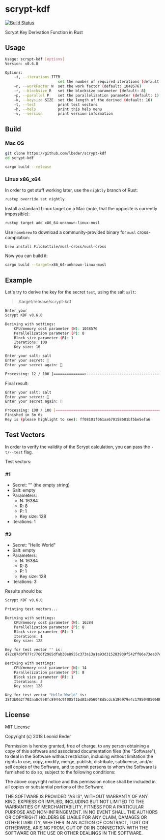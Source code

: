 # scrypt-kdf

[![Build Status](https://travis-ci.com/lbeder/scrypt-kdf.svg?branch=master)](https://travis-ci.com/lbeder/scrypt-kdf)

Scrypt Key Derivation Function in Rust

## Usage

```bash
Usage: scrypt-kdf [options]
Version: v0.6.0

Options:
    -i, --iterations ITER
                        set the number of required iterations (default: 100)
    -n, --workFactor N  set the work factor (default: 1048576)
    -r, --blocksize R   set the blocksize parameter (default: 8)
    -p, --parallel P    set the parallelization parameter (default: 1)
    -k, --keysize SIZE  set the length of the derived (default: 16)
    -t, --test          print test vectors
    -h, --help          print this help menu
    -v, --version       print version information
```

## Build

### Mac OS

```bash
git clone https://github.com/lbeder/scrypt-kdf
cd scrypt-kdf

cargo build --release
```

### Linux x86_x64

In order to get stuff working later, use the `nightly` branch of Rust:

```bash
rustup override set nightly
```

Install a standard Linux target on a Mac (note, that the opposite is currently impossible):

```bash
rustup target add x86_64-unknown-linux-musl
```

Use `homebrew` to download a community-provided binary for `musl` cross-compilation:

```bash
brew install FiloSottile/musl-cross/musl-cross
```

Now you can build it:

```bash
cargo build --target=x86_64-unknown-linux-musl
```

## Example

Let's try to derive the key for the secret `test`, using the salt `salt`:

> ./target/release/scrypt-kdf

```bash
Enter your
Scrypt KDF v0.6.0

Deriving with settings:
    CPU/memory cost parameter (N): 1048576
    Parallelization parameter (P): 8
    Block size parameter (R): 1
    Iterations: 100
    Key size: 16

Enter your salt: salt
Enter your secret: 🔑
Enter your secret again: 🔑

Processing: 12 / 100 [==============>--------------------------------------------------------------------------------------------------------------] 12.00 % 4m
```

Final result:

```bash
Enter your salt: salt
Enter your secret: 🔑
Enter your secret again: 🔑

Processing: 100 / 100 [=======================================================================================================================================] 100.00 %
Finished in 5m 6s
Key is (please highlight to see): ff08101f061aa670158601bf5be5efa6
```

## Test Vectors

In order to verify the validity of the Scrypt calculation, you can pass the `-t/--test` flag.

Test vectors:

### #1

* Secret: "" (the empty string)
* Salt: empty
* Parameters:
  * N: 16384
  * R: 8
  * P: 1
  * Key size: 128
* Iterations: 1

### #2

* Secret: "Hello World"
* Salt: empty
* Parameters:
  * N: 16384
  * R: 8
  * P: 1
  * Key size: 128
* Iterations: 3

Results should be:

```bash
Scrypt KDF v0.6.0

Printing test vectors...

Deriving with settings:
    CPU/memory cost parameter (N): 16384
    Parallelization parameter (P): 8
    Block size parameter (R): 1
    Iterations: 1
    Key size: 128

Key for test vector "" is:
d72c87d0f077c7766f2985dfab30e8955c373a13a1e93d315203939f542ff86e73ee37c31f4c4b571f4719fa8e3589f12db8dcb57ea9f56764bb7d58f64cf705f1f64bdd91c35da954a6fb7896f1839e6ba03f68f08b686527f9f1588ab103c22152046258e2d679842252afeb3cd6eb4e01fe9c285eb916da7e4b7a39ee5eba

Deriving with settings:
    CPU/memory cost parameter (N): 14
    Parallelization parameter (P): 8
    Block size parameter (R): 1
    Iterations: 3
    Key size: 128

Key for test vector "Hello World" is:
38f3b062f703aa0c958fc8944c9f005f1bd03a056048d5cdc6186979e4c178504050580fab8744c0272253f7df87a2e2f9bb5449a2361f0fed5105ea549e86e41f68d8b160cda5ca91e020067b0c53fc20ae19993e1f40db60d8963ec8c7c0fe74d48a44f1f78a4259f0376f6d7dd2c07d2e7aaae023b8bdfa87ddbf503fe9a3
```

## License

MIT License

Copyright (c) 2018 Leonid Beder

Permission is hereby granted, free of charge, to any person obtaining a copy
of this software and associated documentation files (the "Software"), to deal
in the Software without restriction, including without limitation the rights
to use, copy, modify, merge, publish, distribute, sublicense, and/or sell
copies of the Software, and to permit persons to whom the Software is
furnished to do so, subject to the following conditions:

The above copyright notice and this permission notice shall be included in all
copies or substantial portions of the Software.

THE SOFTWARE IS PROVIDED "AS IS", WITHOUT WARRANTY OF ANY KIND, EXPRESS OR
IMPLIED, INCLUDING BUT NOT LIMITED TO THE WARRANTIES OF MERCHANTABILITY,
FITNESS FOR A PARTICULAR PURPOSE AND NON-INFRINGEMENT. IN NO EVENT SHALL THE
AUTHORS OR COPYRIGHT HOLDERS BE LIABLE FOR ANY CLAIM, DAMAGES OR OTHER
LIABILITY, WHETHER IN AN ACTION OF CONTRACT, TORT OR OTHERWISE, ARISING FROM,
OUT OF OR IN CONNECTION WITH THE SOFTWARE OR THE USE OR OTHER DEALINGS IN THE
SOFTWARE.
